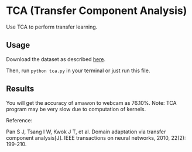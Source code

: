 # TCA (Transfer Component Analysis)

Use TCA to perform transfer learning.

## Usage

Download the dataset as described [here](../README.md).

Then, run `python tca.py` in your terminal or just run this file.

## Results

You will get the accuracy of amawon to webcam as 76.10%. Note: TCA program may be very slow due to computation of kernels.

Reference:

Pan S J, Tsang I W, Kwok J T, et al. Domain adaptation via transfer component analysis[J]. IEEE transactions on neural networks, 2010, 22(2): 199-210.